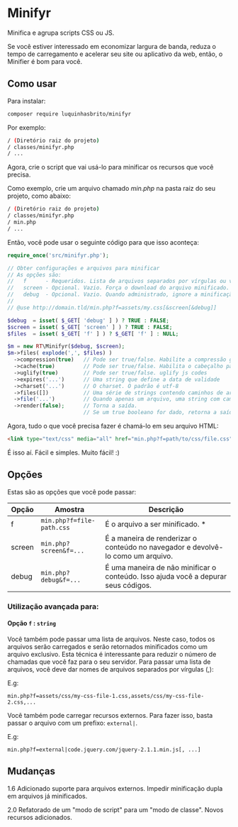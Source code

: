 # Minifyr
Minifica e agrupa scripts CSS ou JS. 

Se você estiver interessado em economizar largura de banda, reduza o tempo de carregamento e acelerar seu site ou aplicativo da web, então, o Minifier é bom para você.

## Como usar

Para instalar:

```bash
composer require luquinhasbrito/minifyr
```

Por exemplo:

```bash
/ (Diretório raiz do projeto)
/ classes/minifyr.php
/ ...
```

Agora, crie o script que vai usá-lo para minificar os recursos que você precisa.

Como exemplo, crie um arquivo chamado _min.php_ na pasta raiz do seu projeto, como abaixo:

```bash
/ (Diretório raiz do projeto)
/ classes/minifyr.php
/ min.php
/ ...
```
Então, você pode usar o seguinte código para que isso aconteça:

```php
require_once('src/minifyr.php');

// Obter configurações e arquivos para minificar
// As opções são:
//   f      - Requeridos. Lista de arquivos separados por vírgulas ou vírgulas
//	 screen	- Opcional. Vazio. Força o download do arquivo minificado.
// 	 debug	- Opcional. Vazio. Quando administrado, ignore a minificação.
// 
// @use http://domain.tld/min.php?f=assets/my.css[&screen[&debug]]

$debug  = isset( $_GET[ 'debug' ] ) ? TRUE : FALSE;
$screen = isset( $_GET[ 'screen' ] ) ? TRUE : FALSE;
$files  = isset( $_GET[ 'f' ] ) ? $_GET[ 'f' ] : NULL;

$m = new RT\Minifyr($debug, $screen);
$m->files( explode(',', $files) )
  ->compression(true)   // Pode ser true/false. Habilite a compressão gzip 
  ->cache(true)         // Pode ser true/false. Habilita o cabeçalho para o cache 
  ->uglify(true)        // Pode ser true/false. uglify js codes
  ->expires('...')      // Uma string que define a data de validade
  ->charset('...')      // O charset. O padrão é utf-8
  ->files([])           // Uma série de strings contendo caminhos de arquivos
  ->file('...')         // Quando apenas um arquivo, uma string com caminho de arquivo 
  ->render(false);      // Torna a saída. 
                        // Se um true booleano for dado, retorna a saída como seqüência de caracteres.
```

Agora, tudo o que você precisa fazer é chamá-lo em seu arquivo HTML:

```html
<link type="text/css" media="all" href="min.php?f=path/to/css/file.css" />
```

É isso aí. Fácil e simples. Muito fácil! :)

## Opções

Estas são as opções que você pode passar:

|   Opção   | Amostra |  Descrição  |
| --------- | ------- | ----------- |
| f      | `min.php?f=file-path.css` | É o arquivo a ser minificado. * |
| screen | `min.php?screen&f=...`    | É a maneira de renderizar o conteúdo no navegador e devolvê-lo como um arquivo. |
| debug  | `min.php?debug&f=...`     | É uma maneira de não minificar o conteúdo. Isso ajuda você a depurar seus códigos. |

### Utilização avançada para:

#### Opção `f` : `string`


Você também pode passar uma lista de arquivos. Neste caso, todos os arquivos serão carregados e serão retornados minificados como um arquivo exclusivo. Esta técnica é interessante para reduzir o número de chamadas que você faz para o seu servidor.
Para passar uma lista de arquivos, você deve dar nomes de arquivos separados por vírgulas (,):

E.g:
```
min.php?f=assets/css/my-css-file-1.css,assets/css/my-css-file-2.css,...
```

Você também pode carregar recursos externos.
Para fazer isso, basta passar o arquivo com um prefixo: `external|`.

E.g:
```
min.php?f=external|code.jquery.com/jquery-2.1.1.min.js[, ...]
```

## Mudanças

1.6 Adicionado suporte para arquivos externos. Impedir minificação dupla em arquivos já minificados.

2.0 Refatorado de um "modo de script" para um "modo de classe". Novos recursos adicionados.
